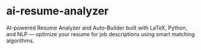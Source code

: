 # ai-resume-analyzer
AI-powered Resume Analyzer and Auto-Builder built with LaTeX, Python, and NLP — optimize your resume for job descriptions using smart matching algorithms.
